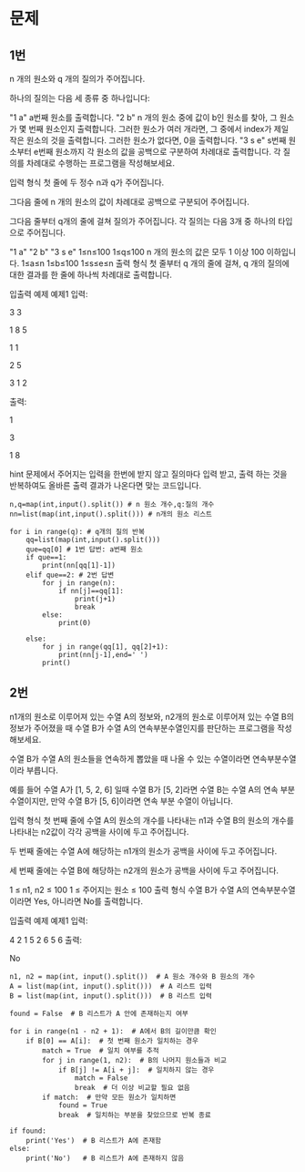 # 문제

## 1번
n 개의 원소와 q 개의 질의가 주어집니다.

하나의 질의는 다음 세 종류 중 하나입니다:

"1 a"
a번째 원소를 출력합니다.
"2 b"
n 개의 원소 중에 값이 b인 원소를 찾아, 그 원소가 몇 번째 원소인지 출력합니다.
그러한 원소가 여러 개라면, 그 중에서 index가 제일 작은 원소의 것을 출력합니다.
그러한 원소가 없다면, 0을 출력합니다.
"3 s e"
s번째 원소부터 e번째 원소까지 각 원소의 값을 공백으로 구분하여 차례대로 출력합니다.
각 질의를 차례대로 수행하는 프로그램을 작성해보세요.

입력 형식
첫 줄에 두 정수 n과 q가 주어집니다.

그다음 줄에 n 개의 원소의 값이 차례대로 공백으로 구분되어 주어집니다.

그다음 줄부터 q개의 줄에 걸쳐 질의가 주어집니다. 각 질의는 다음 3개 중 하나의 타입으로 주어집니다.

"1 a"
"2 b"
"3 s e"
1≤n≤100
1≤q≤100
n 개의 원소의 값은 모두 1 이상 100 이하입니다.
1≤a≤n
1≤b≤100
1≤s≤e≤n
출력 형식
첫 줄부터 q 개의 줄에 걸쳐, q 개의 질의에 대한 결과를 한 줄에 하나씩 차례대로 출력합니다.

입출력 예제
예제1
입력:

3 3 

1 8 5

1 1

2 5

3 1 2

출력:

1

3

1 8

hint
문제에서 주어지는 입력을 한번에 받지 않고
질의마다 입력 받고, 출력 하는 것을 반복하여도 올바른 출력 결과가 나온다면 맞는 코드입니다.
```
n,q=map(int,input().split()) # n 원소 개수,q:질의 개수
nn=list(map(int,input().split())) # n개의 원소 리스트 

for i in range(q): # q개의 질의 반복
    qq=list(map(int,input().split()))
    que=qq[0] # 1번 답번: a번째 원소
    if que==1:
        print(nn[qq[1]-1])
    elif que==2: # 2번 답변
        for j in range(n):
            if nn[j]==qq[1]:
                print(j+1)
                break
        else:
            print(0)

    else:
        for j in range(qq[1], qq[2]+1):
            print(nn[j-1],end=' ')
        print()
```

## 2번
n1개의 원소로 이루어져 있는 수열 A의 정보와, n2개의 원소로 이루어져 있는 수열 B의 정보가 주어졌을 때 수열 B가 수열 A의 연속부분수열인지를 판단하는 프로그램을 작성해보세요.

수열 B가 수열 A의 원소들을 연속하게 뽑았을 때 나올 수 있는 수열이라면 연속부분수열이라 부릅니다.

예를 들어 수열 A가 [1, 5, 2, 6] 일때 수열 B가 [5, 2]라면 수열 B는 수열 A의 연속 부분 수열이지만, 만약 수열 B가 [5, 6]이라면 연속 부분 수열이 아닙니다.

입력 형식
첫 번째 줄에 수열 A의 원소의 개수를 나타내는 n1과 수열 B의 원소의 개수를 나타내는 n2값이 각각 공백을 사이에 두고 주어집니다.

두 번째 줄에는 수열 A에 해당하는 n1개의 원소가 공백을 사이에 두고 주어집니다.

세 번째 줄에는 수열 B에 해당하는 n2개의 원소가 공백을 사이에 두고 주어집니다.

1 ≤ n1, n2 ≤ 100
1 ≤ 주어지는 원소 ≤ 100
출력 형식
수열 B가 수열 A의 연속부분수열이라면 Yes, 아니라면 No를 출력합니다.

입출력 예제
예제1
입력:

4 2
1 5 2 6
5 6
출력:

No
```
n1, n2 = map(int, input().split())  # A 원소 개수와 B 원소의 개수
A = list(map(int, input().split()))  # A 리스트 입력
B = list(map(int, input().split()))  # B 리스트 입력

found = False  # B 리스트가 A 안에 존재하는지 여부

for i in range(n1 - n2 + 1):  # A에서 B의 길이만큼 확인
    if B[0] == A[i]:  # 첫 번째 원소가 일치하는 경우
        match = True  # 일치 여부를 추적
        for j in range(1, n2):  # B의 나머지 원소들과 비교
            if B[j] != A[i + j]:  # 일치하지 않는 경우
                match = False
                break  # 더 이상 비교할 필요 없음
        if match:  # 만약 모든 원소가 일치하면
            found = True
            break  # 일치하는 부분을 찾았으므로 반복 종료

if found:
    print('Yes')  # B 리스트가 A에 존재함
else:
    print('No')   # B 리스트가 A에 존재하지 않음
```
